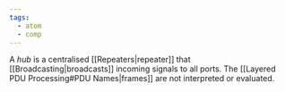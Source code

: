 ```yaml
---
tags:
  - atom
  - comp
---
```

A *hub* is a centralised [[Repeaters|repeater]] that [[Broadcasting|broadcasts]] incoming signals to all ports. The [[Layered PDU Processing#PDU Names|frames]] are not interpreted or evaluated. 